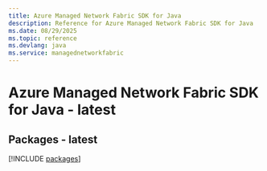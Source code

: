 ```yaml
---
title: Azure Managed Network Fabric SDK for Java
description: Reference for Azure Managed Network Fabric SDK for Java
ms.date: 08/29/2025
ms.topic: reference
ms.devlang: java
ms.service: managednetworkfabric
---
```

# Azure Managed Network Fabric SDK for Java - latest
## Packages - latest
[!INCLUDE [packages](managed-network-fabric-index.md)]